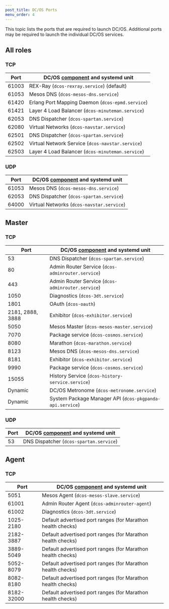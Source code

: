```yaml
---
post_title: DC/OS Ports
menu_order: 4
---
```


This topic lists the ports that are required to launch DC/OS. Additional ports may be required to launch the individual DC/OS services.

## All roles

### TCP

|Port   |DC/OS [component](/docs/1.9/overview/components/) and systemd unit   | 
|---|---|
|  61003 | REX-Ray (`dcos-rexray.service`) (default) |  
|  61053 |  Mesos DNS (`dcos-mesos-dns.service`) |
|  61420 | Erlang Port Mapping Daemon (`dcos-epmd.service`)  |
|61421 | Layer 4 Load Balancer (`dcos-minuteman.service`)  |  
|62053 |  DNS Dispatcher (`dcos-spartan.service`) |  
|62080 |  Virtual Networks (`dcos-navstar.service`)  |  
|62501 |  DNS Dispatcher (`dcos-spartan.service`)  |  
|62502 | Virtual Network Service (`dcos-navstar.service`)  |  
|62503 | Layer 4 Load Balancer (`dcos-minuteman.service`)  |  

### UDP

|Port   |DC/OS [component](/docs/1.9/overview/components/) and systemd unit   | 
|---|---|
| 61053 | Mesos DNS (`dcos-mesos-dns.service`) |
|  62053 |  DNS Dispatcher (`dcos-spartan.service`) |
|  64000 |  Virtual Networks (`dcos-navstar.service`) |

## Master

### TCP

|Port   |DC/OS [component](/docs/1.9/overview/components/) and systemd unit   | 
|---|---|
|  53 |  DNS Dispatcher (`dcos-spartan.service`) |  
|  80 |  Admin Router Service (`dcos-adminrouter.service`) |  
|  443 |  Admin Router Service (`dcos-adminrouter.service`) |  
|  1050 |  Diagnostics (`dcos-3dt.service`) |  
| 1801  |  OAuth (`dcos-oauth`) |  
|  2181, 2888, 3888 |  Exhibitor (`dcos-exhibitor.service`) |  
|  5050 |  Mesos Master (`dcos-mesos-master.service`) |  
|  7070 |  Package service (`dcos-cosmos.service`) |  
|  8080 |  Marathon (`dcos-marathon.service`) |  
|  8123 |  Mesos DNS (`dcos-mesos-dns.service`) |  
|  8181 |  Exhibitor (`dcos-exhibitor.service`) |  
|  9990 | Package service (`dcos-cosmos.service`) |  
|  15055 | History Service (`dcos-history-service.service`) |  
|  Dynamic | DC/OS Metronome (`dcos-metronome.service`) | 
|  Dynamic | System Package Manager API (`dcos-pkgpanda-api.service`) | 

### UDP

|Port   |DC/OS [component](/docs/1.9/overview/components/) and systemd unit   | 
|---|---|
|  53 |  DNS Dispatcher (`dcos-spartan.service`)  |

## Agent

### TCP

|Port   |DC/OS [component](/docs/1.9/overview/components/) and systemd unit   | 
|---|---|
|  5051 |  Mesos Agent (`dcos-mesos-slave.service`) |  
|  61001 |  Admin Router Agent (`dcos-adminrouter-agent`) |  
|  61002 | Diagnostics (`dcos-3dt.service`) |  
|  1025-2180 | Default advertised port ranges (for Marathon health checks) |  
|   2182-3887| Default advertised port ranges (for Marathon health checks) |  
|  3889-5049| Default advertised port ranges (for Marathon health checks) |  
| 5052-8079| Default advertised port ranges (for Marathon health checks) |  
|8082-8180| Default advertised port ranges (for Marathon health checks) |  
|8182-32000 | Default advertised port ranges (for Marathon health checks) |

  
